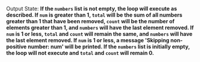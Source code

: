 Output State: **If the `numbers` list is not empty, the loop will execute as described. If `num` is greater than 1, `total` will be the sum of all numbers greater than 1 that have been removed, `count` will be the number of elements greater than 1, and `numbers` will have the last element removed. If `num` is 1 or less, `total` and `count` will remain the same, and `numbers` will have the last element removed. If `num` is 1 or less, a message 'Skipping non-positive number: num' will be printed. If the `numbers` list is initially empty, the loop will not execute and `total` and `count` will remain 0.**